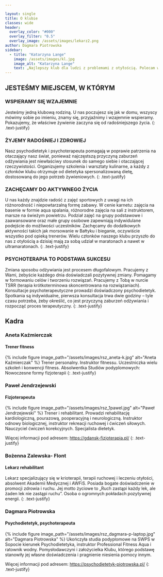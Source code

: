```yaml
---

layout: single
title: O klubie
classes: wide
header:
  overlay_color: "#000"
  overlay_filter: "0.5"
  overlay_image: /assets/images/lekarz2.png
author: Dagmara Piotrowska
sidebar:
  - title: "Katarzyna Lange"
    image: /assets/images/kl.jpg
    image_alt: "Katarzyna Lange"
    text: „Najlepszy klub dla ludzi z problemami z otyłością. Polecam wszystkim serdecznie, pełen profesjonalizm. Dzięki przyjaznej atmosferze która tam panuje bardzo szybko się w nim odnalazlam. To była najlepsza podjęta przeze mnie decyzja. Dzięki klubowi w ciągu zaledwie 5 miesięcy udało mi się zgubić zbędnych 25 kg, to wszystko dzięki ćwiczeniom, diecie oraz terapii psychodietetycznej. Gorąco polecam!”
---
```


## JESTEŚMY MIEJSCEM, W KTÓRYM
### WSPIERAMY SIĘ WZAJEMNIE
Jesteśmy jedną klubową rodziną. U nas poczujesz się jak w domu, wszyscy mówimy sobie po imieniu,
znamy się, przyjaźnimy i wzajemnie wspieramy. Pokazujemy, że właściwe żywienie zaczyna się od
radośniejszego życia.
{: .text-justify}
### ŻYJEMY RADOŚNIEJ I ZDROWIEJ
Nasz psychodietetyk i psychoterapeuta pomagają w
poprawie patrzenia na otaczający nasz świat, ponieważ najczęstszą przyczyną zaburzeń odżywiania
jest niewłaściwy stosunek do samego siebie i otaczającej rzeczywistości. Organizujemy szkolenia i
warsztaty kulinarne, a każdy z członków klubu otrzymuje od dietetyka spersonalizowaną dietę,
dostosowaną do jego potrzeb żywieniowych.
{: .text-justify}
### ZACHĘCAMY DO AKTYWNEGO ŻYCIA
U nas każdy znajdzie radość z zajęć sportowych z uwagi na ich różnorodność i niepowtarzalną formę
zabawy. W cenie karnetu: zajęcia na basenie w formie aqua spalania, różnorodne zajęcia na sali z
instruktorem, marsze na świeżym powietrzu. Podział zajęć na grupy podstawowe i zaawansowane
oraz małe grupy osobowe zapewniają indywidulane podejście do możliwości uczestników.
Zachęcamy do dodatkowych aktywności takich jak morsowanie w Bałtyku i bieganie, oczywiście
wszystko pod opieką trenerów. Wielu członków naszego klubu przyszło do nas z otyłością a dzisiaj
mają za sobą udział w maratonach a nawet w ultramaratonach.
{: .text-justify}
### PSYCHOTERAPIA TO PODSTAWA SUKCESU
Zmiana sposobu odżywiania jest procesem długofalowym. Pracujemy z Wami, żebyście każdego dnia
doświadczali pozytywnej zmiany. Pomagamy w formowaniu celów i tworzeniu rozwiązań. Pracujemy
z Tobą w nurcie TSRR (terapia krótkoterminowa skoncentrowana na rozwiązaniach). Konsultacje
psychoterapeutyczne prowadzi doświadczony psychodietetyk. Spotkania są indywidualne, pierwsza
konsultacja trwa dwie godziny – tyle czasu potrzeba, żeby określić, co jest przyczyną zaburzeń
odżywiania i rozpocząć proces terapeutyczny.
{: .text-justify}

## Kadra

### Aneta Kaźmierczak 
#### Trener fitness
{% include figure image_path="/assets/images/rsz_aneta-k.jpg" alt="Aneta Kaźmierczak" %}
Trener personalny. Instruktor fitnessu. Uczestniczka wielu szkoleń i konwencji fitness. Absolwentka Studiów podyplomowych: Nowoczesne formy fizjoterapii
{: .text-justify}
### Paweł Jendrzejewski
#### Fizjoterapeuta
{% include figure image_path="/assets/images/rsz_1pawel.jpg" alt="Paweł Jendrzejewski" %}
Trener i rehabilitant. Prowadzi rehabilitację kardiologiczną, pourazową, pooperacyjną i neurologiczną. Instruktor odnowy biologicznej, instruktor rekreacji ruchowej i ćwiczeń siłowych. Nauczyciel ćwiczeń korekcyjnych. Specjalista dietetyk.

Więcej informacji pod adresem: <a href="https://gdansk-fizjoterapia.pl/">https://gdansk-fizjoterapia.pl/</a>
{: .text-justify}

### Bożenna Zalewska- Flont
#### Lekarz rehabilitant

Lekarz specjalizujący się w krioterapii, terapii ruchowej i leczeniu otyłości, absolwent Akademii Medycznej i AWFiS. Posiada bogate doświadczenie w promocji zdrowia i ruchu. Jej motto życiowe to „Ruch zastąpi każdy lek, ale żaden lek nie zastąpi ruchu”. Osoba o ogromnych pokładach pozytywnej energii.
{: .text-justify}
### Dagmara Piotrowska 
#### Psychodietetyk, psychoterapeuta
{% include figure image_path="/assets/images/rsz_dagmara-p-laptop.jpg" alt="Dagmara Piotrowska" %}
Ukończyła studia podyplomowe na SWPS w Sopocie kierunek Psychodietetyka, instruktor Professional Fitness Aqua i ratownik wodny. Pomysłodawczyni i założycielka Klubu, którego podstawę stanowiły jej własne doświadczenia i pragnienie niesienia pomocy innym.

Więcej informacji pod adresem: <a href="https://psychodietetyk-piotrowska.pl/">https://psychodietetyk-piotrowska.pl/</a>
{: .text-justify}
